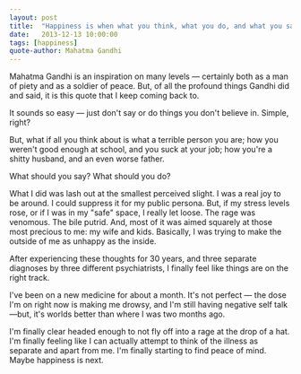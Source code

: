 ```yaml
---
layout: post
title:  "Happiness is when what you think, what you do, and what you say are in harmony."
date:   2013-12-13 10:00:00
tags: [happiness]
quote-author: Mahatma Gandhi
---
```


Mahatma Gandhi is an inspiration on many levels — certainly both as a man of
piety and as a soldier of peace. But, of all the profound things Gandhi did and
said, it is this quote that I keep coming back to.

It sounds so easy — just don't say or do things you don't believe in. Simple,
right?

But, what if all you think about is what a terrible person you are; how you
weren't good enough at school, and you suck at your job; how you're a shitty
husband, and an even worse father.

What should you say? What should you do?

What I did was lash out at the smallest perceived slight. I was a real
joy to be around. I could suppress it for my public persona. But, if my stress
levels rose, or if I was in my "safe" space, I really let loose. The rage was
venomous. The bile putrid. And, most of it was aimed squarely at those most
precious to me: my wife and kids. Basically, I was trying to make the outside
of me as unhappy as the inside.

After experiencing these thoughts for 30 years, and three separate diagnoses by
three different psychiatrists, I finally feel like things are on the right track.

I've been on a new medicine for about a month. It's not perfect — the dose I'm
on right now is making me drowsy, and I'm still having negative self talk —but,
it's worlds better than where I was two months ago.

I'm finally clear headed enough to not fly off into a rage at the drop of a hat.
I'm finally feeling like I can actually attempt to think of the illness as
separate and apart from me. I'm finally starting to find peace of mind. Maybe
happiness is next.
